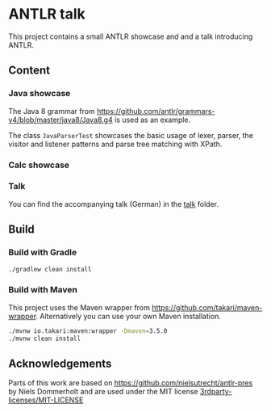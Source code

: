 # ANTLR talk

This project contains a small ANTLR showcase and and a talk introducing ANTLR.


## Content
### Java showcase
The Java 8 grammar from https://github.com/antlr/grammars-v4/blob/master/java8/Java8.g4 is used as an example.

The class `JavaParserTest` showcases the basic usage of lexer, parser, the visitor and listener patterns and parse tree matching with XPath.

### Calc showcase

### Talk

You can find the accompanying talk (German) in the [talk](talk) folder.


## Build
### Build with Gradle
```sh
./gradlew clean install
```

### Build with Maven
This project uses the Maven wrapper from https://github.com/takari/maven-wrapper.
Alternatively you can use your own Maven installation.

```sh
./mvnw io.takari:maven:wrapper -Dmaven=3.5.0 
./mvnw clean install
```

## Acknowledgements
Parts of this work are based on  https://github.com/nielsutrecht/antlr-pres by Niels Dommerholt and are used under the MIT license [3rdparty-licenses/MIT-LICENSE](3rdparty-licenses/MIT-LICENSE)